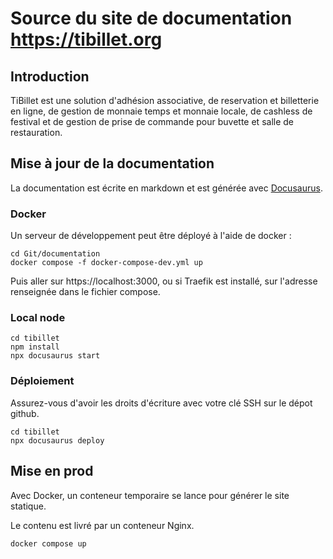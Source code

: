 # Source du site de documentation https://tibillet.org

## Introduction

TiBillet est une solution d'adhésion associative, de reservation et billetterie en ligne, de gestion de monnaie temps et
monnaie locale, de cashless de festival et de gestion de prise de commande pour buvette et salle de restauration.

## Mise à jour de la documentation

La documentation est écrite en markdown et est générée avec [Docusaurus](https://docusaurus.io/).

### Docker 

Un serveur de développement peut être déployé à l'aide de docker : 
```shell
cd Git/documentation
docker compose -f docker-compose-dev.yml up
```

Puis aller sur https://localhost:3000, ou si Traefik est installé, sur l'adresse renseignée dans le fichier compose.

### Local node

```shell
cd tibillet
npm install
npx docusaurus start
```


###  Déploiement

Assurez-vous d'avoir les droits d'écriture avec votre clé SSH sur le dépot github.

```shell
cd tibillet
npx docusaurus deploy
```


## Mise en prod

Avec Docker, un conteneur temporaire se lance pour générer le site statique.

Le contenu est livré par un conteneur Nginx.

```shell
docker compose up
```
